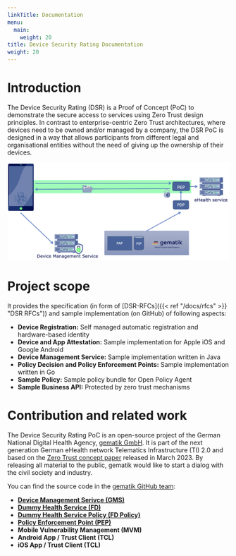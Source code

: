 ```yaml
---
linkTitle: Documentation
menu:
  main:
    weight: 20
title: Device Security Rating Documentation
weight: 20
---
```

# Introduction
The Device Security Rating (DSR) is a Proof of Concept (PoC) to demonstrate the secure access to services using Zero Trust design principles. In contrast to enterprise-centric Zero Trust architectures, where devices need to be owned and/or managed by a company, the DSR PoC is designed in a way that allows participants from different legal and organisational entities without the need of giving up the ownership of their devices. 

![DSR Overview](dsr_overview.png)

# Project scope
It provides the specification (in form of [DSR-RFCs]({{< ref "/docs/rfcs" >}} "DSR RFCs")) and sample implementation (on GitHub) of following aspects:
* **Device Registration:** Self managed automatic registration and hardware-based identity
* **Device and App Attestation:** Sample implementation for Apple iOS and Google Android
* **Device Management Service:** Sample implementation written in Java
* **Policy Decision and Policy Enforcement Points:** Sample implementation written in Go
* **Sample Policy:** Sample policy bundle for Open Policy Agent
* **Sample Business API:** Protected by zero trust mechanisms

# Contribution and related work
The Device Security Rating PoC is an open-source project of the German National Digital Health Agency, [gematik GmbH](https://www.gematik.de/). It is part of the next generation German eHealth network Telematics Infrastructure (TI) 2.0 and based on the [Zero Trust concept paper](https://fachportal.gematik.de/fileadmin/Fachportal/Downloadcenter/gemKPT_Zero_Trust_V1.0.0.pdf) released in March 2023. By releasing all material to the public, gematik would like to start a dialog with the civil society and industry.

You can find the source code in the [gematik GitHub team](https://github.com/gematik):
* **[Device Management Serivce (GMS)](https://github.com/gematik/poc-dsr-gms)**
* **[Dummy Health Service (FD)](https://github.com/gematik/poc-dsr-fd)**
* **[Dummy Health Service Policy (FD Policy)](https://github.com/gematik/poc-dsr-fachdienst-policy)**
* **[Policy Enforcement Point (PEP)](https://github.com/gematik/poc-dsr-pep)**
* **Mobile Vulnerability Management (MVM)**
* **Android App / Trust Client (TCL)**
* **iOS App / Trust Client (TCL)**